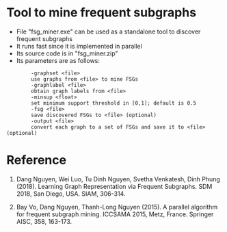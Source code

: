 # Tool to mine frequent subgraphs
- File "fsg_miner.exe" can be used as a standalone tool to discover frequent subgraphs
- It runs fast since it is implemented in parallel
- Its source code is in "fsg_miner.zip"
- Its parameters are as follows:
```
        -graphset <file>
        use graphs from <file> to mine FSGs
        -graphlabel <file>
        obtain graph labels from <file>
        -minsup <float>
        set minimum support threshold in [0,1]; default is 0.5
        -fsg <file>
        save discovered FSGs to <file> (optional)
        -output <file>
        convert each graph to a set of FSGs and save it to <file> (optional)
```
# Reference
1. Dang Nguyen, Wei Luo, Tu Dinh Nguyen, Svetha Venkatesh, Dinh Phung (2018). Learning Graph Representation via Frequent Subgraphs. SDM 2018, San Diego, USA. SIAM, 306-314.

2. Bay Vo, Dang Nguyen, Thanh-Long Nguyen (2015). A parallel algorithm for frequent subgraph mining. ICCSAMA 2015, Metz, France. Springer AISC, 358, 163-173.
